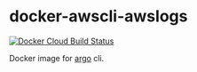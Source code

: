 # docker-awscli-awslogs

[![Docker Cloud Build Status](https://img.shields.io/docker/cloud/build/cctiger36/docker-argo-cli?style=flat-square)](https://hub.docker.com/r/cctiger36/docker-argo-cli)

Docker image for [argo](https://github.com/argoproj/argo) cli.
